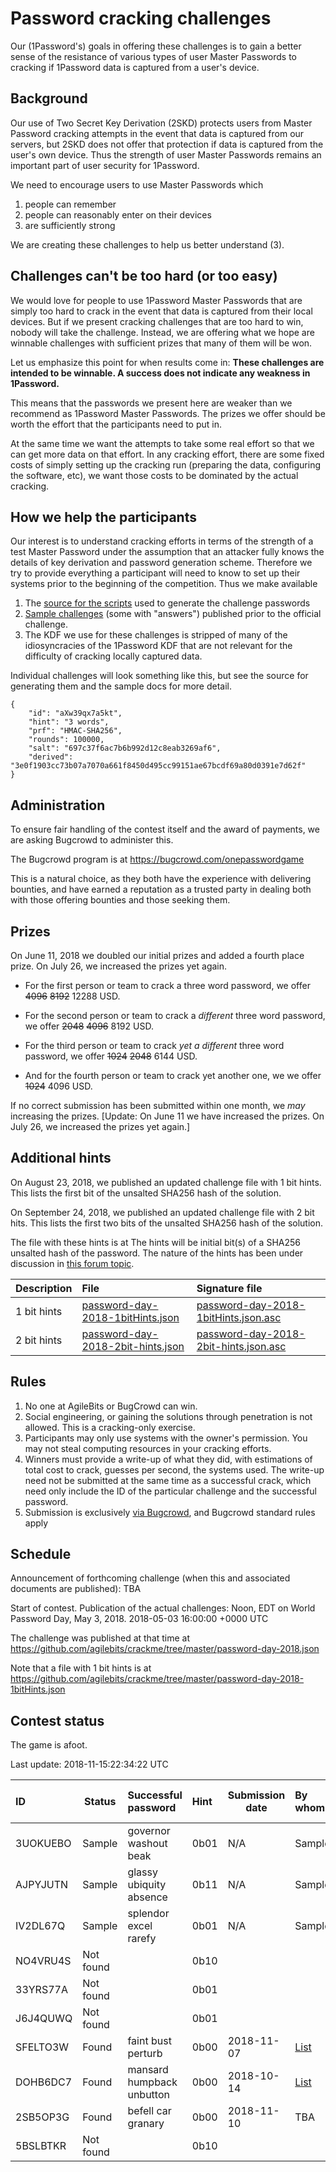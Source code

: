 # Password cracking challenges

Our (1Password's) goals in offering these challenges is to gain a better sense of the resistance of various types of user Master Passwords to cracking if 1Password data is captured from a user's device.

## Background

Our use of Two Secret Key Derivation (2SKD) protects users from Master Password cracking attempts in the event that data is captured from our servers, but 2SKD does not offer that protection if data is captured from the user's own device. Thus the strength of user Master Passwords remains an important part of user security for 1Password.

We need to encourage users to use Master Passwords which

1. people can remember
2. people can reasonably enter on their devices
3. are sufficiently strong

We are creating these challenges to help us better understand (3).

## Challenges can't be too hard (or too easy)

We would love for people to use 1Password Master Passwords that are simply too hard to crack in the event that data is captured from their local devices. But if we present cracking challenges that are too hard to win, nobody will take the challenge. Instead, we are offering what we hope are winnable challenges with sufficient prizes that many of them will be won.

Let us emphasize this point for when results come in: **These challenges are intended to be winnable. A success does not indicate any weakness in 1Password.**

This means that the passwords we present here are weaker than we recommend as 1Password Master Passwords. The prizes we offer should be worth the effort that the participants need to put in.

At the same time we want the attempts to take some real effort so that we can get more data on that effort. In any cracking effort, there are some fixed costs of simply setting up the cracking run (preparing the data, configuring the software, etc), we want those costs to be dominated by the actual cracking.

## How we help the participants

Our interest is to understand cracking efforts in terms of the strength of a test Master Password under the assumption that an attacker fully knows the details of key derivation and password generation scheme. Therefore we try to provide everything a participant will need to know to set up their systems prior to the beginning of the competition. Thus we make available

1. The [source for the scripts](https://github.com/agilebits/crackme) used to generate the challenge passwords
2. [Sample challenges](https://github.com/agilebits/crackme/tree/master/doc) (some with "answers") published prior to the official challenge.
3. The KDF we use for these challenges is stripped of many of the idiosyncracies of the 1Password KDF that are not relevant for the difficulty of cracking locally captured data.

Individual challenges will look something like this, but see the source for generating them and the sample docs for more detail.

```
{
    "id": "aXw39qx7a5kt",
    "hint": "3 words",
    "prf": "HMAC-SHA256",
    "rounds": 100000,
    "salt": "697c37f6ac7b6b992d12c8eab3269af6",
    "derived": "3e0f1903cc73b07a7070a661f8450d495cc99151ae67bcdf69a80d0391e7d62f"
}
```

## Administration

To ensure fair handling of the contest itself and the award of payments, we are asking Bugcrowd to administer this.

The Bugcrowd program is at https://bugcrowd.com/onepasswordgame

This is a natural choice, as they both have the experience with delivering bounties, and have earned a reputation as a trusted party in dealing both with those offering bounties and those seeking them.


## Prizes

On June 11, 2018 we doubled our initial prizes and added a fourth place prize. On July 26, we increased the prizes yet again.

- For the first person or team to crack a three word password, we offer ~~4096~~ ~~8192~~ 12288 USD.

- For the second person or team to crack a _different_ three word password, we offer ~~2048~~ ~~4096~~ 8192 USD.

- For the third person or team to crack _yet a different_ three word password, we offer ~~1024~~ ~~2048~~ 6144 USD.

- And for the fourth person or team to crack yet another one, we we offer ~~1024~~ 4096 USD.

If no correct submission has been submitted within one month, we _may_ increasing the prizes. [Update: On June 11 we have increased the prizes. On July 26, we increased the prizes yet again.]

## Additional hints

On August 23, 2018, we published an updated challenge file with 1 bit hints. This lists the first bit of the unsalted SHA256 hash of the solution.

On September 24, 2018, we published an updated challenge file with 2 bit hits. This lists the first two bits of the unsalted SHA256 hash of the solution.

The file with these hints is at 
The hints will be initial bit(s) of a SHA256 unsalted hash of the password.
The nature of the hints has been under discussion in [this forum topic](https://discussions.agilebits.com/discussion/89318/world-password-day-cracking-challenge/p1).

Description | File | Signature file |
-----------------|:----------------------------------------|:-----------------------------------
1 bit hints | [password-day-2018-1bitHints.json](https://github.com/agilebits/crackme/tree/master/password-day-2018-1bitHints.json) | [password-day-2018-1bitHints.json.asc](https://github.com/agilebits/crackme/blob/master/password-day-2018-1bitHints.json.asc) |
2 bit hints | [password-day-2018-2bit-hints.json](https://github.com/agilebits/crackme/tree/master/password-day-2018-2bit-hints.json) | [password-day-2018-2bit-hints.json.asc](https://github.com/agilebits/crackme/tree/master/password-day-2018-2bit-hints.json.asc) |


## Rules

1. No one at AgileBits or BugCrowd can win.
2. Social engineering, or gaining the solutions through penetration is not allowed. This is a cracking-only exercise.
3. Participants may only use systems with the owner's permission. You may not steal computing resources in your cracking efforts.
2. Winners must provide a write-up of what they did, with estimations of total cost to crack, guesses per second, the systems used. The write-up need not be submitted at the same time as a successful crack, which need only include the ID of the particular challenge and the successful password.
3. Submission is exclusively [via Bugcrowd](https://bugcrowd.com/onepasswordgame), and Bugcrowd standard rules apply

## Schedule

Announcement of forthcoming challenge (when this and associated documents are published): TBA

Start of contest. Publication of the actual challenges: Noon, EDT on World Password Day, May 3, 2018. 2018-05-03 16:00:00 +0000 UTC

The challenge was published at that time at https://github.com/agilebits/crackme/tree/master/password-day-2018.json

Note that a file with 1 bit hints is at 
https://github.com/agilebits/crackme/tree/master/password-day-2018-1bitHints.json

## Contest status

The game is afoot.

Last update: <!-- date -u "+%Y-%m-%d:%H:%M:%S UTC" --> 2018-11-15:22:34:22 UTC

ID        |  Status   |  Successful password      | Hint | Submission date | By whom       | Place | Write-up location
:---------|-----------|:--------------------------|:-----|-----------------|:--------------|-------|:-----------------
3UOKUEBO  | Sample    | governor washout beak     | 0b01 | N/A             | Sample        | 0th   | N/A
AJPYJUTN  | Sample    | glassy ubiquity absence   | 0b11 | N/A             | Sample        | 0th   | N/A
IV2DL67Q  | Sample    | splendor excel rarefy     | 0b01 | N/A             | Sample        | 0th   | N/A
NO4VRU4S  | Not found |                           | 0b10 |                 |               | Nth   |
33YRS77A  | Not found |                           | 0b01 |                 |               | Nth   |
J6J4QUWQ  | Not found |                           | 0b01 |                 |               | Nth   |
SFELTO3W  | Found     | faint bust perturb        | 0b00 | 2018-11-07      | [List](https://github.com/s3inlc/crackme/blob/master/write-ups/DOHB6DC7.md#members)      | 2nd   | [write up](./write-ups/SFELTO3W.md)
DOHB6DC7  | Found     | mansard humpback unbutton | 0b00 | 2018-10-14      | [List](https://github.com/s3inlc/crackme/blob/master/write-ups/SFELTO3W.md#members)      | 1st   | [write up](./write-ups/DOHB6DC7.md)
2SB5OP3G  | Found     | befell car granary        | 0b00 | 2018-11-10      | TBA           | 3rd   | 
5BSLBTKR  | Not found |                           | 0b10 |                 |               | Nth   |
